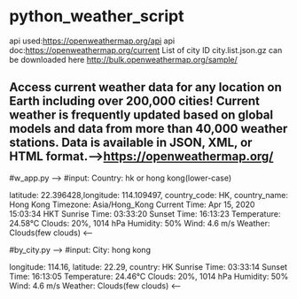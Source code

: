# python_weather_script
api used:https://openweathermap.org/api
api doc:https://openweathermap.org/current
List of city ID city.list.json.gz can be downloaded here http://bulk.openweathermap.org/sample/

Access current weather data for any location on Earth including over 200,000 cities!
Current weather is frequently updated based on global models and data from more than 40,000 weather stations. Data is available in JSON, XML, or HTML format.-->https://openweathermap.org/
----------------------------------------------------------------------------------------------------------------------------------------

#w_app.py
-->
#input: Country: hk or hong kong(lower-case)

latitude: 22.396428,longitude: 114.109497, country_code: HK, country_name: Hong Kong
Timezone: Asia/Hong_Kong
Current Time: Apr 15, 2020 15:03:34 HKT
Sunrise Time: 03:33:20
Sunset Time: 16:13:23
Temperature: 24.58°C
Clouds: 20%, 1014 hPa
Humidity: 50%
Wind: 4.6 m/s
Weather: Clouds(few clouds)
<--

#by_city.py
-->
#input: City: hong kong

longitude: 114.16, latitude: 22.29, country: HK
Sunrise Time: 03:33:14
Sunset Time: 16:13:05
Temperature: 24.46°C
Clouds: 20%, 1014 hPa
Humidity: 50%
Wind: 4.6 m/s
Weather: Clouds(few clouds)
<--
